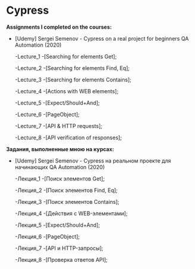# Cypress
**Assignments I completed on the courses:** 
- [Udemy] Sergei Semenov - Cypress on a real project for beginners QA Automation (2020)

  -Lecture_1 -[Searching for elements Get];
  
  -Lecture_2 -[Searching for elements Find, Eq];
  
  -Lecture_3 -[Searching for elements Contains];
  
  -Lecture_4 -[Actions with WEB elements];
  
  -Lecture_5 -[Expect/Should+And];
  
  -Lecture_6 -[PageObject];
  
  -Lecture_7 -[API & HTTP requests];
  
  -Lecture_8 -[API verification of responses];
  
  
  

**Задания, выполненные мною на курсах:**
- [Udemy] Sergei Semenov - Cypress на реальном проекте для начинающих QA Automation (2020)

  -Лекция_1 -[Поиск элементов Get];

  -Лекция_2 -[Поиск элементов Find, Eq];
  
  -Лекция_3 -[Поиск элементов Contains];
  
  -Лекция_4 -[Действия с WEB-элементами];
  
  -Лекция_5 -[Expect/Should+And];
  
  -Лекция_6 -[PageObject];
  
  -Лекция_7 -[API и HTTP-запросы];
  
  -Лекция_8 -[Проверка ответов API];
